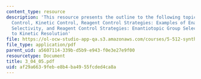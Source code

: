 ```yaml
---
content_type: resource
description: 'This resource presents the outline to the following topics:  Thermondynamic
  Control, Kinetic Control, Reagent Control Strategies: Examples of Enantiotopic Group
  Selectivity, and Reagent Control Strategies: Enantiotopic Group Selectivity Coupled
  to Kinetic Resolution'
file: https://ol-ocw-studio-app-qa.s3.amazonaws.com/courses/5-512-synthetic-organic-chemistry-ii-spring-2005/af29a6639febe8b4ba4955fcded4ca8a_3_04_05.pdf
file_type: application/pdf
parent_uid: a5607114-339b-d5b9-e943-f0e3e27e9f00
resourcetype: Document
title: 3_04_05.pdf
uid: af29a663-9feb-e8b4-ba49-55fcded4ca8a
---
```

